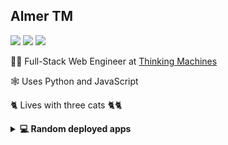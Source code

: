 
<!--
TODO: Hits counter API check
![Visitor Count](https://profile-counter.glitch.me/mamerisawesome/count.svg)
-->

## **Almer TM**

<a href="https://www.github.com/mamerisawesome/"><img src="https://img.shields.io/github/followers/mamerisawesome?style=for-the-badge&logo=github&logoColor=white&color=white"></a>
<a href="https://www.linkedin.com/in/mamerisawesome/"><img src="https://img.shields.io/badge/LinkedIn-0077B5?style=for-the-badge&logo=linkedin&logoColor=white"></a>
<a href="mailto:atm.almermendoza@gmail.com"><img src="https://img.shields.io/badge/Gmail-D14836?style=for-the-badge&logo=gmail&logoColor=white"></a>

🧑‍💻 Full-Stack Web Engineer at [Thinking Machines](https://thinkingmachin.es/)

🕸️ Uses Python and JavaScript

🐈 Lives with three cats 🐈🐈

<!--
<br />

<details>
  <summary><b>📊 Github Stats</b></summary>

  <br />

  ![Almer's GitHub stats](https://github-readme-stats.vercel.app/api?username=mamerisawesome&show_icons=true&theme=dark)

  [![Top Languages](https://github-readme-stats.vercel.app/api/top-langs/?username=mamerisawesome&layout=compact&theme=dark)](https://github.com/mamerisawesome)
</details>

<br />
-->

<details>
  <summary><b>💻 Random deployed apps</b></summary>

  <br />

  - [Journaling Application that saves to local storage](https://maktabajournal.netlify.app/)

  <div style="display: flex; gap: 10px">
    <img src="./assets/Landing.png" />
    <img src="./assets/Entries.png" />
  </div>

  *Screenshots of Application*

  - [Open sites in draggable containers](https://dragtab.netlify.app/)
  - [Tic-Tac-Toe](https://mamer-tictactoe.netlify.app/)
  - [Beshyfy](https://beshyfy.netlify.app/)
</details>
